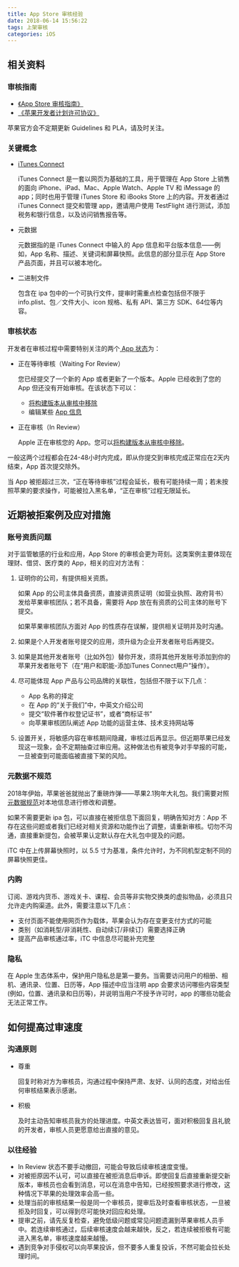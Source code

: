 ```yaml
---
title: App Store 审核经验
date: 2018-06-14 15:56:22
tags: 上架审核
categories: iOS
---
```

## 相关资料

### 审核指南

- [《App Store 审核指南》](https://developer.apple.com/cn/app-store/review/guidelines/) 
- [《苹果开发者计划许可协议》](https://developer.apple.com/terms/)

<!--more-->

苹果官方会不定期更新 Guidelines 和 PLA，请及时关注。

### 关键概念

- [iTunes Connect](https://developer.apple.com/support/itunes-connect/cn/)

  iTunes Connect 是一套以网页为基础的工具，用于管理在 App Store 上销售的面向 iPhone、iPad、Mac、Apple Watch、Apple TV 和 iMessage 的 app；同时也用于管理 iTunes Store 和 iBooks Store 上的内容。开发者通过 iTunes Connect 提交和管理 app，邀请用户使用 TestFlight 进行测试，添加税务和银行信息，以及访问销售报告等。

- 元数据

  元数据指的是 iTunes Connect 中输入的 App 信息和平台版本信息——例如，App 名称、描述、关键词和屏幕快照。此信息的部分显示在 App Store 产品页面，并且可以被本地化。

- 二进制文件

  包含在 ipa 包中的一个可执行文件，提审时需重点检查包括但不限于 info.plist、包／文件大小、icon 规格、私有 API、第三方 SDK、64位等内容。

### 审核状态

开发者在审核过程中需要特别关注的两个[ App 状态](https://help.apple.com/itunes-connect/developer/?lang=zh-cn#/dev18557d60e)为：

- 正在等待审核（Waiting For Review）

  您已经提交了一个新的 App 或者更新了一个版本。Apple 已经收到了您的 App 但还没有开始审核。在该状态下可以： 

  - [将构建版本从审核中移除](https://help.apple.com/itunes-connect/developer/?lang=zh-cn#/dev04f55d711)
  - 编辑某些 [App 信息](https://help.apple.com/itunes-connect/developer/?lang=zh-cn#/dev219b53a88)

- 正在审核（In Review）

  Apple 正在审核您的 App。您可以[将构建版本从审核中移除](https://help.apple.com/itunes-connect/developer/?lang=zh-cn#/dev04f55d711)。

一般这两个过程都会在24-48小时内完成，即从你提交到审核完成正常应在2天内结束，App 首次提交除外。

当 App 被拒超过三次，“正在等待审核”过程会延长，极有可能持续一周；若未按照苹果的要求操作，可能被拉入黑名单，“正在审核”过程无限延长。

## 近期被拒案例及应对措施

### 账号资质问题

对于监管敏感的行业和应用，App Store 的审核会更为苛刻。这类案例主要体现在理财、借贷、医疗类的 App，相关的应对方法有：

1. 证明你的公司，有提供相关资质。

   如果 App 的公司主体具备资质，直接讲资质证明（如营业执照、政府背书）发给苹果审核团队；若不具备，需要将 App 放在有资质的公司主体的账号下提交。

   如果苹果审核团队方面对 App 的性质存在误解，提供相关证明并及时沟通。

2. 如果是个人开发者账号提交的应用，须升级为企业开发者账号后再提交。

3. 如果是其他开发者账号（比如外包）替你开发，须将其他开发账号添加到你的苹果开发者账号下（在“用户和职能-添加iTunes Connect用户”操作）。

4. 尽可能体现 App 产品与公司品牌的关联性，包括但不限于以下几点：

   -  App 名称的择定
   - 在 App 的“关于我们”中，中英文介绍公司
   - 提交“软件著作权登记证书”，或者“商标证书”
   - 向苹果审核团队阐述 App 功能的运营主体、技术支持网站等

5. 设置开关，将敏感内容在审核期间隐藏，审核过后再显示。但近期苹果已经发现这一现象，会不定期抽查过审应用。这种做法也有被竞争对手举报的可能，一旦被查到可能面临被直接下架的风险。

### 元数据不规范

2018年伊始，苹果爸爸就抛出了重磅炸弹——苹果2.1狗年大礼包。我们需要对照[元数据规范](https://help.apple.com/itc/appsspec/#/)对本地信息进行修改和调整。

如果不需要更新 ipa 包，可以直接在被拒信息下面回复，明确告知对方：App 不存在这些问题或者我们已经对相关资源和功能作出了调整，请重新审核。切勿不沟通，直接重新提包，会被苹果认定默认存在大礼包中提及的问题。

iTC 中在上传屏幕快照时，以 5.5 寸为基准，条件允许时，为不同机型定制不同的屏幕快照更佳。

### 内购

订阅、游戏内货币、游戏关卡、课程、会员等非实物交换类的虚拟物品，必须且只允许走内购渠道。此外，需要注意以下几点：

- 支付页面不能使用网页作为载体，苹果会认为存在变更支付方式的可能
- 类别（如消耗型/非消耗性、自动续订/非续订）需要选择正确
- 提高产品审核通过率，iTC 中信息尽可能补充完整

### 隐私

在 Apple 生态体系中，保护用户隐私总是第一要务。当需要访问用户的相册、相机、通讯录、位置、日历等，App 描述中应当注明 app 会要求访问哪些内容类型 (例如，位置、通讯录和日历等)，并说明当用户不授予许可时，app 的哪些功能会无法正常工作。

## 如何提高过审速度

### 沟通原则

- 尊重

  回复时称对方为审核员，沟通过程中保持严肃、友好、认同的态度，对给出任何审核结果表示感谢。

- 积极

  及时主动告知审核员我方的处理进度。中英文表达皆可，面对积极回复且礼貌的开发者，审核人员更愿意给出直接的意见。

### 以往经验

- In Review 状态不要手动撤回，可能会导致后续审核速度变慢。
- 对被拒原因不认可，可以直接在被拒消息后申诉。即使回复后直接重新提交新版本，审核员也会看到消息，可以在消息中告知，已经按照要求进行修改，这种情况下苹果的处理效率会高一些。
- 处理当前的审核结果一般是同一个审核员，提审后及时查看审核状态，一旦被拒及时回复，可以得到尽可能快对回应和处理。
- 提审之前，请先反复检查，避免低级问题或常见问题遗漏到苹果审核人员手中。若连续审核通过，后续审核速度会越来越快，反之，若连续被拒极有可能进入黑名单，审核速度越来越慢。
- 遇到竞争对手侵权可以向苹果投诉，但不要多人重复投诉，不然可能会拉长处理时间。

